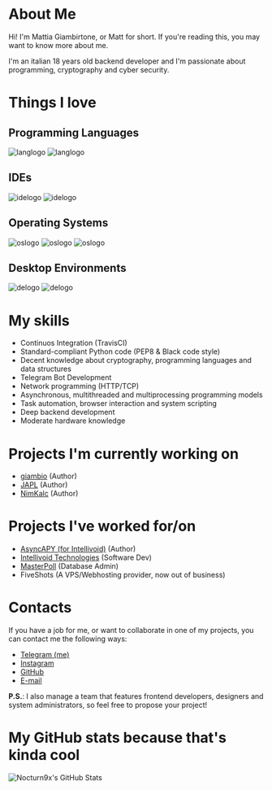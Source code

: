 # About Me

Hi! I'm Mattia Giambirtone, or Matt for short. If you're reading this, you may want to know more about me.

I'm an italian 18 years old backend developer and I'm passionate about programming, cryptography and cyber security.


# Things I love

## Programming Languages

![langlogo](https://user-images.githubusercontent.com/23456189/110928495-39b41b00-8327-11eb-97ec-ed253c09980c.png)
![langlogo](https://raw.githubusercontent.com/nocturn9x/nocturn9x.github.io/main/images/nim.svg)


## IDEs

![idelogo](https://raw.githubusercontent.com/nocturn9x/nocturn9x.github.io/main/images/pycharm.png)
![idelogo](https://raw.githubusercontent.com/nocturn9x/nocturn9x.github.io/main/images/vscode.png)

## Operating Systems

![oslogo](https://raw.githubusercontent.com/nocturn9x/nocturn9x.github.io/main/images/debian_logo.png)
![oslogo](https://raw.githubusercontent.com/nocturn9x/nocturn9x.github.io/main/images/raspbian.png)
![oslogo](https://raw.githubusercontent.com/nocturn9x/nocturn9x.github.io/main/images/manjaro.png)

## Desktop Environments

![delogo](https://raw.githubusercontent.com/nocturn9x/nocturn9x.github.io/main/images/xfce.png)
![delogo](https://raw.githubusercontent.com/nocturn9x/nocturn9x.github.io/main/images/kde.png)

# My skills

- Continuos Integration (TravisCI)
- Standard-compliant Python code (PEP8 & Black code style)
- Decent knowledge about cryptography, programming languages and data structures
- Telegram Bot Development
- Network programming (HTTP/TCP)
- Asynchronous, multithreaded and multiprocessing programming models
- Task automation, browser interaction and system scripting
- Deep backend development
- Moderate hardware knowledge

# Projects I'm currently working on

- [giambio](https:github.com/nocturn9x/giambio) (Author)
- [JAPL](https://github.com/japl-lang/japl) (Author)
- [NimKalc](https://github.com/nocturn9x/nimkalc) (Author)

# Projects I've worked for/on
- [AsyncAPY (for Intellivoid)](https://asyncapy.readthedocs.io) (Author)
- [Intellivoid Technologies](https://intellivoid.net) (Software Dev)
- [MasterPoll](https://telegram.me/MasterPoll) (Database Admin)
- FiveShots (A VPS/Webhosting provider, now out of business)

# Contacts

If you have a job for me, or want to collaborate in one of my projects, you can contact me the following ways:

- [Telegram (me)](https://t.me/nocturn9x)
- [Instagram](https://instagram.com/nocturn9x)
- [GitHub](https://github.com/nocturn9x)
- [E-mail](mailto:hackhab@gmail.com)


**P.S.**: I also manage a team that features frontend developers, designers and system administrators, so feel free to propose your project!

# My GitHub stats because that's kinda cool

![Nocturn9x's GitHub Stats](https://github-readme-stats.vercel.app/api?username=nocturn9x)
